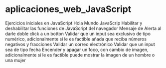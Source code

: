 # aplicaciones_web_JavaScript
Ejercicios iniciales en JavaScript
Hola Mundo JavaScrip
Habilitar y deshabilitar las funciones de JavaScript del navegador
Mensaje de Alerta al darle doble click a un botton
Validar que un input sea exclusivo de tipo numérico, adicionalmente si le es factible añada que reciba números negativos y fracciones
Validar un correo electrónico
Validar que un input sea de tipo fecha
Encender y apagar un foco, con cambio de imagen, adicionalmente si le es factible puede mostrar la imagen de un hombre o una mujer
